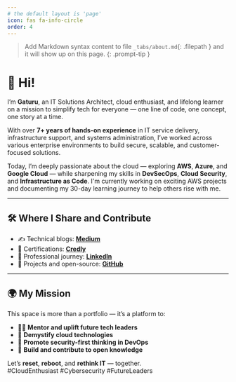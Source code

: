 ```yaml
---
# the default layout is 'page'
icon: fas fa-info-circle
order: 4
---
```


> Add Markdown syntax content to file `_tabs/about.md`{: .filepath } and it will show up on this page.
{: .prompt-tip }



# 👋 Hi!

I’m **Gaturu**, an IT Solutions Architect, cloud enthusiast, and lifelong learner on a mission to simplify tech for everyone — one line of code, one concept, one story at a time.

With over **7+ years of hands-on experience** in IT service delivery, infrastructure support, and systems administration, I’ve worked across various enterprise environments to build secure, scalable, and customer-focused solutions.

Today, I’m deeply passionate about the cloud — exploring **AWS**, **Azure**, and **Google Cloud** — while sharpening my skills in **DevSecOps**, **Cloud Security**, and **Infrastructure as Code**. I'm currently working on exciting AWS projects and documenting my 30-day learning journey to help others rise with me.

---

## 🛠️ Where I Share and Contribute

- ✍️ Technical blogs: [**Medium**](https://medium.com/@gaturugaturu)
- 🧾 Certifications: [**Credly**](https://www.credly.com/users/gaturu-gatueu/)
- 💼 Professional journey: [**LinkedIn**](https://www.linkedin.com/in/duncangaturu/)
- 📂 Projects and open-source: [**GitHub**](https://github.com/Gaturu)

---

## 🌍 My Mission

This space is more than a portfolio — it’s a platform to:

- 👨‍🏫 **Mentor and uplift future tech leaders**
- 🚀 **Demystify cloud technologies**
- 🔐 **Promote security-first thinking in DevOps**
- 🤝 **Build and contribute to open knowledge**

Let’s **reset**, **reboot**, and **rethink IT** — together.  
#CloudEnthusiast #Cybersecurity #FutureLeaders
